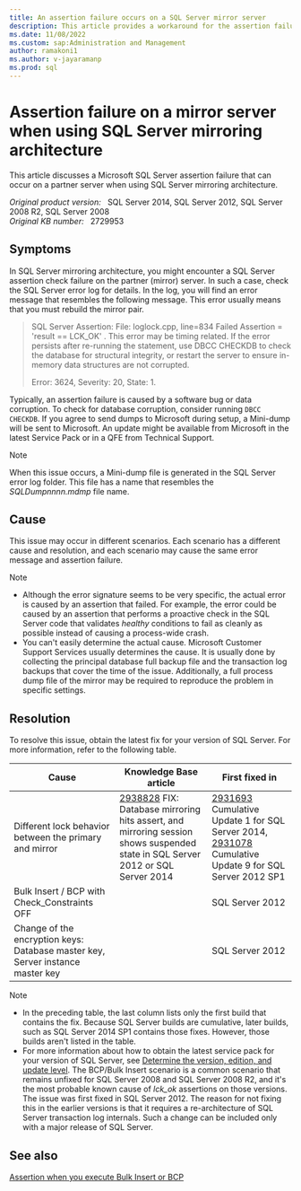 ```yaml
---
title: An assertion failure occurs on a SQL Server mirror server  
description: This article provides a workaround for the assertion failure that can occur on a partner server when using SQL Server mirroring architecture.
ms.date: 11/08/2022
ms.custom: sap:Administration and Management
author: ramakoni1
ms.author: v-jayaramanp
ms.prod: sql
---
```


# Assertion failure on a mirror server when using SQL Server mirroring architecture

This article discusses a Microsoft SQL Server assertion failure that can occur on a partner server when using SQL Server mirroring architecture.

_Original product version:_ &nbsp; SQL Server 2014, SQL Server 2012, SQL Server 2008 R2, SQL Server 2008  
_Original KB number:_ &nbsp; 2729953

## Symptoms

In SQL Server mirroring architecture, you might encounter a SQL Server assertion check failure on the partner (mirror) server. In such a case, check the SQL Server error log for details. In the log, you will find an error message that resembles the following message. This error usually means that you must rebuild the mirror pair.

> SQL Server Assertion: File: loglock.cpp, line=834 Failed Assertion = 'result == LCK_OK' . This error may be timing related. If the error persists after re-running the statement, use DBCC CHECKDB to check the database for structural integrity, or restart the server to ensure in-memory data structures are not corrupted.
>
> Error: 3624, Severity: 20, State: 1.

Typically, an assertion failure is caused by a software bug or data corruption. To check for database corruption, consider running `DBCC CHECKDB`. If you agree to send dumps to Microsoft during setup, a Mini-dump will be sent to Microsoft. An update might be available from Microsoft in the latest Service Pack or in a QFE from Technical Support.

> [!NOTE]
> When this issue occurs, a Mini-dump file is generated in the SQL Server error log folder. This file has a name that resembles the *SQLDumpnnnn.mdmp* file name.

## Cause

This issue may occur in different scenarios. Each scenario has a different cause and resolution, and each scenario may cause the same error message and assertion failure.

> [!NOTE]
> - Although the error signature seems to be very specific, the actual error is caused by an assertion that failed. For example, the error could be caused by an assertion that performs a proactive check in the SQL Server code that validates *healthy* conditions to fail as cleanly as possible instead of causing a process-wide crash.
> - You can't easily determine the actual cause. Microsoft Customer Support Services usually determines the cause. It is usually done by collecting the principal database full backup file and the transaction log backups that cover the time of the issue. Additionally, a full process dump file of the mirror may be required to reproduce the problem in specific settings.

## Resolution

To resolve this issue, obtain the latest fix for your version of SQL Server. For more information, refer to the following table.

|Cause  |Knowledge Base article  |First fixed in  |
|---------|---------|---------|
|Different lock behavior between the primary and mirror     |  [2938828](https://support.microsoft.com/topic/kb2938828-fix-database-mirroring-hits-assert-and-mirroring-session-shows-suspended-state-in-sql-server-2012-or-sql-server-2014-dbadfab5-6679-6cb1-850b-40e9447fc4a3) FIX: Database mirroring hits assert, and mirroring session shows suspended state in SQL Server 2012 or SQL Server 2014       |   [2931693](https://support.microsoft.com/topic/kb2931693-cumulative-update-1-for-sql-server-2014-35643fd4-5930-2a14-9afd-5076b35abcf4) Cumulative Update 1 for SQL Server 2014, [2931078](https://support.microsoft.com/topic/kb2931078-cumulative-update-package-9-for-sql-server-2012-service-pack-1-b46a592f-77c0-5b1e-292a-333f787adf9c) Cumulative Update 9 for SQL Server 2012 SP1      |
|Bulk Insert / BCP with Check_Constraints OFF     |         |   SQL Server 2012      |
|Change of the encryption keys: Database master key, Server instance master key   |         |   SQL Server 2012      |

> [!NOTE]
> - In the preceding table, the last column lists only the first build that contains the fix. Because SQL Server builds are cumulative, later builds, such as SQL Server 2014 SP1 contains those fixes. However, those builds aren't listed in the table.
> - For more information about how to obtain the latest service pack for your version of SQL Server, see [Determine the version, edition, and update level](../general/determine-version-edition-update-level.md).
The BCP/Bulk Insert scenario is a common scenario that remains unfixed for SQL Server 2008 and SQL Server 2008 R2, and it's the most probable known cause of *lck_ok* assertions on those versions. The issue was first fixed in SQL Server 2012. The reason for not fixing this in the earlier versions is that it requires a re-architecture of SQL Server transaction log internals. Such a change can be included only with a major release of SQL Server.

## See also

[Assertion when you execute Bulk Insert or BCP](assertion-execute-bulk-insert-bcp.md)
